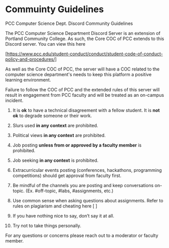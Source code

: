 # Commuinty Guidelines


 PCC Computer Science Dept. Discord Community Guidelines


The PCC Computer Science Department Discord Server is an extension of Portland Community College. As such, the Core COC of PCC extends to this Discord server. You can view this here 

[https://www.pcc.edu/student-conduct/conduct/student-code-of-conduct-policy-and-procedures/]

As well as the Core COC of PCC, the server will have a COC related to the computer science department's needs to keep this platform a positive learning environment. 

Failure to follow the COC of PCC and the extended rules of this server will result in engagement from PCC faculty and will be treated as an on-campus incident. 

1) It is **ok** to have a technical disagreement with a fellow student. It is **not ok** to degrade someone or their work. 

2) Slurs used **in any context** are prohibited.

3) Political views **in any context** are prohibited.

4) Job posting **unless from or approved by a faculty member** is prohibited.

5) Job seeking **in any context** is prohibited.

6) Extracurricular events posting (conferences, hackathons, programming competitions) should get approval from faculty first.

7) Be mindful of the channels you are posting and keep conversations on-topic. (Ex. #off-topic, #labs, #assignments, etc.)

8) Use common sense when asking questions about assignments. Refer to rules on plagiarism and cheating here [    ]

9) If you have nothing nice to say, don’t say it at all.

10) Try not to take things personally.

For any questions or concerns please reach out to a moderator or faculty member. 
